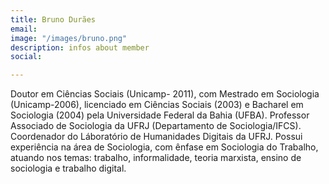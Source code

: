 ```yaml
---
title: Bruno Durães
email:
image: "/images/bruno.png"
description: infos about member
social:

---
```


Doutor em Ciências Sociais (Unicamp- 2011), com Mestrado em Sociologia (Unicamp-2006), licenciado em Ciências Sociais (2003) e Bacharel em Sociologia (2004) pela Universidade Federal da Bahia (UFBA). Professor Associado de Sociologia da UFRJ (Departamento de Sociologia/IFCS). Coordenador do Láboratório de Humanidades Digitais da UFRJ. Possui experiência na área de Sociologia, com ênfase em Sociologia do Trabalho, atuando nos temas: trabalho, informalidade, teoria marxista, ensino de sociologia e trabalho digital. 

